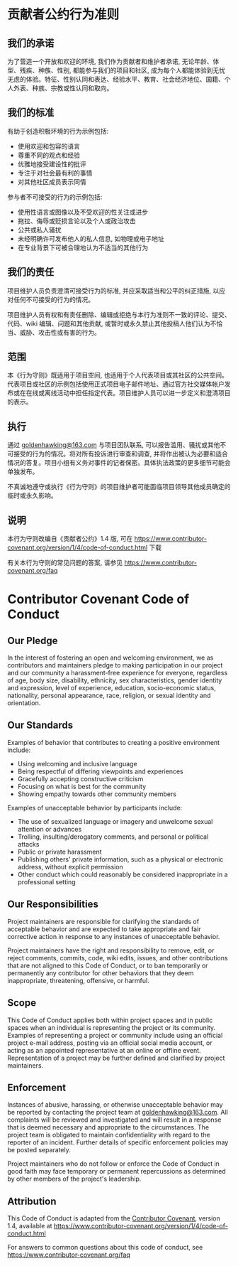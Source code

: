 # 贡献者公约行为准则
## 我们的承诺

为了营造一个开放和欢迎的环境, 我们作为贡献者和维护者承诺, 无论年龄、体型、残疾、种族、性别, 都能参与我们的项目和社区, 成为每个人都能体验到无忧无虑的体验。特征、性别认同和表达、经验水平、教育、社会经济地位、国籍、个人外表、种族、宗教或性认同和取向。

## 我们的标准

有助于创造积极环境的行为示例包括:

* 使用欢迎和包容的语言
* 尊重不同的观点和经验
* 优雅地接受建设性的批评
* 专注于对社会最有利的事情
* 对其他社区成员表示同情

参与者不可接受的行为的示例包括:

* 使用性语言或图像以及不受欢迎的性关注或进步
* 拖拉、侮辱或贬损言论以及个人或政治攻击
* 公共或私人骚扰
* 未经明确许可发布他人的私人信息, 如物理或电子地址
* 在专业背景下可被合理地认为不适当的其他行为

## 我们的责任

项目维护人员负责澄清可接受行为的标准, 并应采取适当和公平的纠正措施, 以应对任何不可接受的行为的情况。

项目维护人员有权和有责任删除、编辑或拒绝与本行为准则不一致的评论、提交、代码、wiki 编辑、问题和其他贡献, 或暂时或永久禁止其他投稿人他们认为不恰当、威胁、攻击性或有害的行为。

## 范围

本《行为守则》既适用于项目空间, 也适用于个人代表项目或其社区的公共空间。代表项目或社区的示例包括使用正式项目电子邮件地址、通过官方社交媒体帐户发布或在在线或离线活动中担任指定代表。项目维护人员可以进一步定义和澄清项目的表示。

## 执行

通过 goldenhawking@163.com 与项目团队联系, 可以报告滥用、骚扰或其他不可接受的行为的情况。将对所有投诉进行审查和调查, 并将作出被认为必要和适合情况的答复。项目小组有义务对事件的记者保密。具体执法政策的更多细节可能会单独发布。

不真诚地遵守或执行《行为守则》的项目维护者可能面临项目领导其他成员确定的临时或永久影响。

## 说明

本行为守则改编自《贡献者公约》1.4 版, 可在 https://www.contributor-covenant.org/version/1/4/code-of-conduct.html 下载

有关本行为守则的常见问题的答案, 请参见 https://www.contributor-covenant.org/faq

# Contributor Covenant Code of Conduct

## Our Pledge

In the interest of fostering an open and welcoming environment, we as
contributors and maintainers pledge to making participation in our project and
our community a harassment-free experience for everyone, regardless of age, body
size, disability, ethnicity, sex characteristics, gender identity and expression,
level of experience, education, socio-economic status, nationality, personal
appearance, race, religion, or sexual identity and orientation.

## Our Standards

Examples of behavior that contributes to creating a positive environment
include:

* Using welcoming and inclusive language
* Being respectful of differing viewpoints and experiences
* Gracefully accepting constructive criticism
* Focusing on what is best for the community
* Showing empathy towards other community members

Examples of unacceptable behavior by participants include:

* The use of sexualized language or imagery and unwelcome sexual attention or
 advances
* Trolling, insulting/derogatory comments, and personal or political attacks
* Public or private harassment
* Publishing others' private information, such as a physical or electronic
 address, without explicit permission
* Other conduct which could reasonably be considered inappropriate in a
 professional setting

## Our Responsibilities

Project maintainers are responsible for clarifying the standards of acceptable
behavior and are expected to take appropriate and fair corrective action in
response to any instances of unacceptable behavior.

Project maintainers have the right and responsibility to remove, edit, or
reject comments, commits, code, wiki edits, issues, and other contributions
that are not aligned to this Code of Conduct, or to ban temporarily or
permanently any contributor for other behaviors that they deem inappropriate,
threatening, offensive, or harmful.

## Scope

This Code of Conduct applies both within project spaces and in public spaces
when an individual is representing the project or its community. Examples of
representing a project or community include using an official project e-mail
address, posting via an official social media account, or acting as an appointed
representative at an online or offline event. Representation of a project may be
further defined and clarified by project maintainers.

## Enforcement

Instances of abusive, harassing, or otherwise unacceptable behavior may be
reported by contacting the project team at goldenhawking@163.com. All
complaints will be reviewed and investigated and will result in a response that
is deemed necessary and appropriate to the circumstances. The project team is
obligated to maintain confidentiality with regard to the reporter of an incident.
Further details of specific enforcement policies may be posted separately.

Project maintainers who do not follow or enforce the Code of Conduct in good
faith may face temporary or permanent repercussions as determined by other
members of the project's leadership.

## Attribution

This Code of Conduct is adapted from the [Contributor Covenant][homepage], version 1.4,
available at https://www.contributor-covenant.org/version/1/4/code-of-conduct.html

[homepage]: https://www.contributor-covenant.org

For answers to common questions about this code of conduct, see
https://www.contributor-covenant.org/faq
